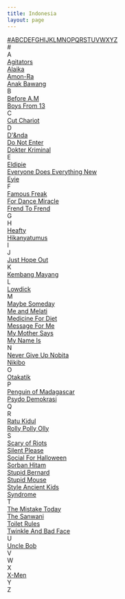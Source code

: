 ```yaml
---
title: Indonesia
layout: page
---
```


<div class='tml'>
<div class='t-apb'>
<a href='#%23'>#</a><a href='#A'>A</a><a href='#B'>B</a><a href='#C'>C</a><a href='#D'>D</a><a href='#E'>E</a><a href='#F'>F</a><a href='#G'>G</a><a href='#H'>H</a><a href='#I'>I</a><a href='#J'>J</a><a href='#K'>K</a><a href='#L'>L</a><a href='#M'>M</a><a href='#N'>N</a><a href='#O'>O</a><a href='#P'>P</a><a href='#Q'>Q</a><a href='#R'>R</a><a href='#S'>S</a><a href='#T'>T</a><a href='#U'>U</a><a href='#V'>V</a><a href='#W'>W</a><a href='#X'>X</a><a href='#Y'>Y</a><a href='#Z'>Z</a>
</div>
  
<div class='t-wrap'>
  
<div class='t-group'>
<div class='t-head'>
<a name='#'>#</a>
</div>

<!-- KODE IN HERE -->
</div>


<div class='t-group'>
<div class='t-head'>
<a name='A'>A</a>
</div>

<div class='t-item'>
<div class='t-title'>
<a title='Agitators' href='/artist/agitators'>Agitators</a>
</div>
</div>
<div class='t-item'>
<div class='t-title'>
<a title='Alaika' href='/artist/alaika'>Alaika</a>
</div>
</div>
<div class='t-item'>
<div class='t-title'>
<a title='Amon-Ra' href='/artist/amonra'>Amon-Ra</a>
</div>
</div>
<div class='t-item'>
<div class='t-title'>
<a title='Anak Bawang' href='/artist/anakbawang'>Anak Bawang</a>
</div>
</div>
</div>


<div class='t-group'>
<div class='t-head'>
<a name='B'>B</a>
</div>

<div class='t-item'>
<div class='t-title'>
<a title='Before A.m' href='/artist/befoream'>Before A.M</a>
</div>
</div>
<div class='t-item'>
<div class='t-title'>
<a title='Boys From 13' href='/artist/boysfrom13'>Boys From 13</a>
</div>
</div>
</div>


<div class='t-group'>
<div class='t-head'>
<a name='C'>C</a>
</div>

<div class='t-item'>
<div class='t-title'>
<a title='Cut Chariot' href='/artist/cutchariot'>Cut Chariot</a>
</div>
</div>
</div>


<div class='t-group'>
<div class='t-head'>
<a name='D'>D</a>
</div>

<div class='t-item'>
<div class='t-title'>
<a title="D'&nda" href='/artist/dandnda'>D'&nda</a>
</div>
</div>
<div class='t-item'>
<div class='t-title'>
<a title="Do Not Enter" href='/artist/donotenter'>Do Not Enter</a>
</div>
</div>
<div class='t-item'>
<div class='t-title'>
<a title='Dokter Kriminal' href='/artist/dokterkriminal'>Dokter Kriminal</a>
</div>
</div>
</div>


<div class='t-group'>
<div class='t-head'>
<a name='E'>E</a>
</div>

<div class='t-item'>
<div class='t-title'>
<a title='Eldipie' href='/artist/eldipie'>Eldipie</a>
</div>
</div>
<div class='t-item'>
<div class='t-title'>
<a title='Everyone Does Everything New' href='/artist/everyonedoeseverythingnew'>Everyone Does Everything New</a>
</div>
</div>
<div class='t-item'>
<div class='t-title'>
<a title='Eyie' href='/artist/eyie'>Eyie</a>
</div>
</div>
</div>


<div class='t-group'>
<div class='t-head'>
<a name='F'>F</a>
</div>

<div class='t-item'>
<div class='t-title'>
<a title='Famous Freak' href='/artist/famousfreak'>Famous Freak</a>
</div>
</div>
<div class='t-item'>
<div class='t-title'>
<a title='For Dance Miracle' href='/artist/fordancemiracle'>For Dance Miracle</a>
</div>
</div>
<div class='t-item'>
<div class='t-title'>
<a title='Frend To Frend' href='/artist/frendtofrend'>Frend To Frend</a>
</div>
</div>
</div>


<div class='t-group'>
<div class='t-head'>
<a name='G'>G</a>
</div>

<!-- KODE IN HERE -->
</div>


<div class='t-group'>
<div class='t-head'>
<a name='H'>H</a>
</div>

<div class='t-item'>
<div class='t-title'>
<a title='Heafty' href='/artist/heafty'>Heafty</a>
</div>
</div>
<div class='t-item'>
<div class='t-title'>
<a title='Hikanyatumus' href='/artist/hikanyatumus'>Hikanyatumus</a>
</div>
</div>
</div>


<div class='t-group'>
<div class='t-head'>
<a name='I'>I</a>
</div>

<!-- KODE IN HERE -->
</div>


<div class='t-group'>
<div class='t-head'>
<a name='J'>J</a>
</div>

<div class='t-item'>
<div class='t-title'>
<a title='Just Hope Out' href='/artist/justhopeout'>Just Hope Out</a>
</div>
</div>
</div>


<div class='t-group'>
<div class='t-head'>
<a name='K'>K</a>
</div>

<div class='t-item'>
<div class='t-title'>
<a title='Kembang Mayang' href='/artist/kembangmayang'>Kembang Mayang</a>
</div>
</div>
</div>


<div class='t-group'>
<div class='t-head'>
<a name='L'>L</a>
</div>

<div class='t-item'>
<div class='t-title'>
<a title='Lowdick' href='/artist/lowdick'>Lowdick</a>
</div>
</div>
</div>


<div class='t-group'>
<div class='t-head'>
<a name='M'>M</a>
</div>

<div class='t-item'>
<div class='t-title'>
<a title='Maybe Someday' href='/artist/maybesomeday'>Maybe Someday</a>
</div>
</div>
<div class='t-item'>
<div class='t-title'>
<a title='Me and Melati' href='/artist/meandmelati'>Me and Melati</a>
</div>
</div>
<div class='t-item'>
<div class='t-title'>
<a title='Medicine For Diet' href='/artist/medicinefordiet'>Medicine For Diet</a>
</div>
</div>
<div class='t-item'>
<div class='t-title'>
<a title='Message For Me' href='/artist/messageforme'>Message For Me</a>
</div>
</div>
<div class='t-item'>
<div class='t-title'>
<a title='My Mother Says' href='/artist/mymothersays'>My Mother Says</a>
</div>
</div>
<div class='t-item'>
<div class='t-title'>
<a title='My Name Is' href='/artist/mynameis'>My Name Is</a>
</div>
</div>
</div>


<div class='t-group'>
<div class='t-head'>
<a name='N'>N</a>
</div>

<div class='t-item'>
<div class='t-title'>
<a title='Never Give Up Nobita' href='/artist/nevergiveupnobita'>Never Give Up Nobita</a>
</div>
</div>
<div class='t-item'>
<div class='t-title'>
<a title='Nikibo' href='/artist/nikibo'>Nikibo</a>
</div>
</div>
</div>


<div class='t-group'>
<div class='t-head'>
<a name='O'>O</a>
</div>

<div class='t-item'>
<div class='t-title'>
<a title='Otakatik' href='/artist/otakatik'>Otakatik</a>
</div>
</div>
</div>


<div class='t-group'>
<div class='t-head'>
<a name='P'>P</a>
</div>

<div class='t-item'>
<div class='t-title'>
<a title='Penguin of Madagascar' href='/artist/penguinofmadagascar'>Penguin of Madagascar</a>
</div>
</div>
<div class='t-item'>
<div class='t-title'>
<a title='Psydo Demokrasi' href='/artist/psydodemokrasi'>Psydo Demokrasi</a>
</div>
</div>
</div>


<div class='t-group'>
<div class='t-head'>
<a name='Q'>Q</a>
</div>

<!-- KODE IN HERE -->
</div>


<div class='t-group'>
<div class='t-head'>
<a name='R'>R</a>
</div>

<div class='t-item'>
<div class='t-title'>
<a title='Ratu Kidul' href='/artist/ratukidul'>Ratu Kidul</a>
</div>
</div>
<div class='t-item'>
<div class='t-title'>
<a title='Rolly Polly Olly' href='/artist/rollypollyolly'>Rolly Polly Olly</a>
</div>
</div>
</div>


<div class='t-group'>
<div class='t-head'>
<a name='S'>S</a>
</div>

<div class='t-item'>
<div class='t-title'>
<a title='Scary of Riots' href='/artist/scaryofriots'>Scary of Riots</a>
</div>
</div>
<div class='t-item'>
<div class='t-title'>
<a title='Silent Please' href='/artist/silentplease'>Silent Please</a>
</div>
</div>
<div class='t-item'>
<div class='t-title'>
<a title='Social For Halloween' href='/artist/socialforhalloween'>Social For Halloween</a>
</div>
</div>
<div class='t-item'>
<div class='t-title'>
<a title='Sorban Hitam' href='/artist/sorbanhitam'>Sorban Hitam</a>
</div>
</div>
<div class='t-item'>
<div class='t-title'>
<a title='Stupid Bernard' href='/artist/stupidbernard'>Stupid Bernard</a>
</div>
</div>
<div class='t-item'>
<div class='t-title'>
<a title='Stupid Mouse' href='/artist/stupidmouse'>Stupid Mouse</a>
</div>
</div>
<div class='t-item'>
<div class='t-title'>
<a title='Style Ancient Kids' href='/artist/styleancientkids'>Style Ancient Kids</a>
</div>
</div>
<div class='t-item'>
<div class='t-title'>
<a title='Syndrome' href='/artist/syndrome'>Syndrome</a>
</div>
</div>
</div>


<div class='t-group'>
<div class='t-head'>
<a name='T'>T</a>
</div>

<div class='t-item'>
<div class='t-title'>
<a title='The Mistake Today' href='/artist/themistaketoday'>The Mistake Today</a>
</div>
</div>
<div class='t-item'>
<div class='t-title'>
<a title='The Sanwani' href='/artist/thesanwani'>The Sanwani</a>
</div>
</div>
<div class='t-item'>
<div class='t-title'>
<a title='Toilet Rules' href='/artist/toiletrules'>Toilet Rules</a>
</div>
</div>
<div class='t-item'>
<div class='t-title'>
<a title='Twinkle And Bad Face' href='/artist/twinkleandbadface'>Twinkle And Bad Face</a>
</div>
</div>
</div>


<div class='t-group'>
<div class='t-head'>
<a name='U'>U</a>
</div>

<div class='t-item'>
<div class='t-title'>
<a title='Uncle Bob' href='/artist/unclebob'>Uncle Bob</a>
</div>
</div>
</div>


<div class='t-group'>
<div class='t-head'>
<a name='V'>V</a>
</div>


</div>


<div class='t-group'>
<div class='t-head'>
<a name='W'>W</a>
</div>

<!-- KODE IN HERE -->
</div>


<div class='t-group'>
<div class='t-head'>
<a name='X'>X</a>
</div>

<div class='t-item'>
<div class='t-title'>
<a title='X-Men' href='/artist/xmen'>X-Men</a>
</div>
</div>
</div>


<div class='t-group'>
<div class='t-head'>
<a name='Y'>Y</a>
</div>

<!-- KODE IN HERE -->
</div>


<div class='t-group'>
<div class='t-head'>
<a name='Z'>Z</a>
</div>

<!-- KODE IN HERE -->
</div>

</div>
</div>
